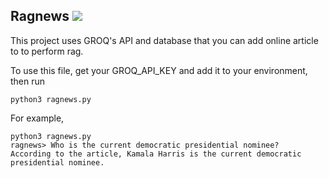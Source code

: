## Ragnews ![](https://github.com/RuiZhangg/ragnews/workflows/tests/badge.svg)
This project uses GROQ's API and database that you can add online article to to perform rag.

To use this file, get your GROQ_API_KEY and add it to your environment, then run 
```{bash}
python3 ragnews.py
```
For example, 
```{bash}
python3 ragnews.py
ragnews> Who is the current democratic presidential nominee?
According to the article, Kamala Harris is the current democratic presidential nominee.
```
